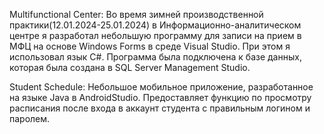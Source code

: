 Multifunctional Center: 
Во время зимней производственной практики(12.01.2024-25.01.2024) в Информационно-аналитическом центре я разработал небольшую программу 
для записи на прием в МФЦ на основе Windows Forms в среде Visual Studio. 
При этом я использовал язык C#. 
Программа была подключена к базе данных, которая была создана в SQL Server Management Studio.

Student Schedule:
Небольшое мобильное приложение, разработанное на языке Java в AndroidStudio. Предоставляет функцию по просмотру расписания после входа в аккаунт студента
с правильным логином и паролем.

